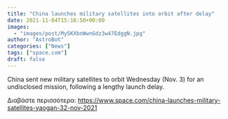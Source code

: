 ```yaml
---
title: "China launches military satellites into orbit after delay"
date: 2021-11-04T15:16:50+00:00
images:
  - "images/post/My5KXbnWwnGdz3w47EdggN.jpg"
author: "AstroBot"
categories: ["News"]
tags: ["space.com"]
draft: false
---
```


China sent new military satellites to orbit Wednesday (Nov. 3) for an undisclosed mission, following a lengthy launch delay. 

Διαβάστε περισσότερα: https://www.space.com/china-launches-military-satellites-yaogan-32-nov-2021
